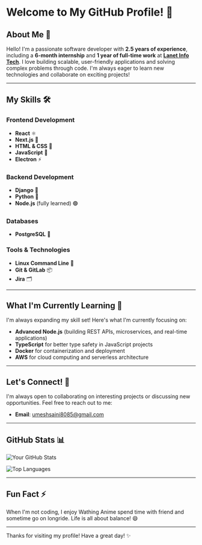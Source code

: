 # Welcome to My GitHub Profile! 👋

## About Me 🚀

Hello! I'm a passionate software developer with **2.5 years of experience**, including a **6-month internship** and **1 year of full-time work** at **[Lanet Info Tech](https://lanetteam.com/)**. I love building scalable, user-friendly applications and solving complex problems through code. I'm always eager to learn new technologies and collaborate on exciting projects!

---

## My Skills 🛠️

### Frontend Development
- **React** ⚛️
- **Next.js** 🔗
- **HTML & CSS** 🎨
- **JavaScript** 📜
- **Electron** ⚡

### Backend Development
- **Django** 🐍
- **Python** 🐍
- **Node.js** (fully learned) 🟢

### Databases
- **PostgreSQL** 🐘

### Tools & Technologies
- **Linux Command Line** 🐧
- **Git & GitLab** 📦
- **Jira** 🗂️

---

<!-- ## My Projects 💻

Here are some of the projects I've worked on:

1. **[Project Name 1](https://github.com/yourusername/project1)**  
   A brief description of the project, technologies used, and your role.

2. **[Project Name 2](https://github.com/yourusername/project2)**  
   Another project description highlighting your contributions and skills.

3. **[Project Name 3](https://github.com/yourusername/project3)**  
   A third project showcasing your versatility and expertise.

--- -->

## What I'm Currently Learning 🌱

I'm always expanding my skill set! Here's what I'm currently focusing on:
- **Advanced Node.js** (building REST APIs, microservices, and real-time applications)
- **TypeScript** for better type safety in JavaScript projects
- **Docker** for containerization and deployment
- **AWS** for cloud computing and serverless architecture

---

## Let's Connect! 🤝

I'm always open to collaborating on interesting projects or discussing new opportunities. Feel free to reach out to me:

- **Email**: [umeshsaini8085@gmail.com](mailto:umeshsaini8085@gmail.com)
<!--  - **LinkedIn**: [Your Name](https://www.linkedin.com/in/yourusername/)
- **Twitter**: [@yourusername](https://twitter.com/yourusername)
- **Portfolio**: [yourportfolio.com](https://yourportfolio.com) -->

---

## GitHub Stats 📊

![Your GitHub Stats](https://github-readme-stats.vercel.app/api?username=umesh-saini&show_icons=true&theme=radical)

![Top Languages](https://github-readme-stats.vercel.app/api/top-langs/?username=umesh-saini&layout=compact&theme=radical)

---

## Fun Fact ⚡

When I'm not coding, I enjoy Wathing Anime spend time with friend and sometime go on longride. Life is all about balance! 😄

---

Thanks for visiting my profile! Have a great day! ✨
